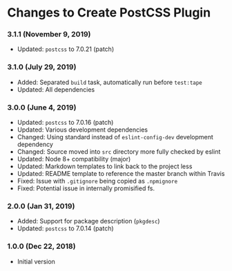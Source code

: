 # Changes to Create PostCSS Plugin

### 3.1.1 (November 9, 2019)

- Updated: `postcss` to 7.0.21 (patch)

### 3.1.0 (July 29, 2019)

- Added: Separated `build` task, automatically run before `test:tape`
- Updated: All dependencies

### 3.0.0 (June 4, 2019)

- Updated: `postcss` to 7.0.16 (patch)
- Updated: Various development dependencies
- Changed: Using standard instead of `eslint-config-dev` development dependency
- Changed: Source moved into `src` directory more fully checked by eslint
- Updated: Node 8+ compatibility (major)
- Updated: Markdown templates to link back to the project less
- Updated: README template to reference the master branch within Travis
- Fixed: Issue with `.gitignore` being copied as `.npmignore`
- Fixed: Potential issue in internally promisified fs.

### 2.0.0 (Jan 31, 2019)

- Added: Support for package description (`pkgdesc`)
- Updated: `postcss` to 7.0.14 (patch)

### 1.0.0 (Dec 22, 2018)

- Initial version
